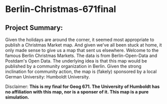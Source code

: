 # Berlin-Christmas-671final

## Project Summary:

Given the holidays are around the corner, it seemed most appropriate to publish a Christmas Market map. And given we've all been stuck at home, it only made sense to give us a map that sent us elsewhere. Welcome to the famous Berlin Christmas Markets. The data is from Berlin-Open-Data and Postdam's Open Data. The underlying idea is that this map would be published by a community organization in Berlin. Given the strong inclination for community action, the map is (fakely) sponsored by a local German University: Humboldt University.



Disclaimer: __This is my final for Geog 671. The University of Humboldt has no affiliation with this map, nor is a sponser of it. This map is a pure simulation.__
